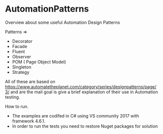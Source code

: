 # AutomationPatterns
Overview about some useful Automation Design Patterns

Patterns =>
- Decorator
- Facade
- Fluent
- Observer
- POM ( Page Object Model)
- Singleton
- Strategy

All of these are based on https://www.automatetheplanet.com/category/series/designpatterns/page/3/ and are the mail 
goal is give a brief explanation of their use in Automation testing.

How to run.
- The examples are codifed in C# using VS community 2017 with framework 4.6.1.
- In order to run the tests you need to restore Nuget packages for solution

